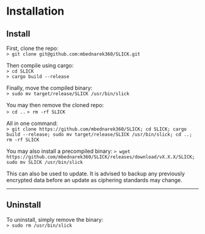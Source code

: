 # Installation

## **Install**

First, clone the repo:  
`> git clone git@github.com:mbednarek360/SLICK.git`

Then compile using cargo:  
`> cd SLICK`  
`> cargo build --release`

Finally, move the compiled binary:  
`> sudo mv target/release/SLICK /usr/bin/slick`

You may then remove the cloned repo:  
`> cd ..`
`> rm -rf SLICK`

All in one command:  
`> git clone https://github.com/mbednarek360/SLICK; cd SLICK; cargo build --release; sudo mv target/release/SLICK /usr/bin/slick; cd ..; rm -rf SLICK`

You may also install a precompiled binary:
`> wget https://github.com/mbednarek360/SLICK/releases/download/vX.X.X/SLICK; sudo mv SLICK /usr/bin/slick`

This can also be used to update. It is advised to backup any previously encrypted data before an update as ciphering standards may change.

---

## **Uninstall**

To uninstall, simply remove the binary:  
`> sudo rm /usr/bin/slick`